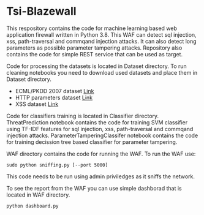 # Tsi-Blazewall

This respository contains the code for machine learning based web application firewall written in Python 3.8. This WAF can detect sql injection, xss, path-traversal and commqand injection attacks. It can also detect long parameters as possible parameter tampering attacks. Repository also contains the code for simple REST service that can be used as target.

Code for processing the datasets is located in Dataset directory. To run cleaning notebooks you need to download used datasets and place them in Dataset directory.
*  ECML/PKDD 2007 dataset [Link](http://www.lirmm.fr/pkdd2007-challenge/)
*  HTTP parameters dataset [Link](https://github.com/Morzeux/HttpParamsDataset)
*  XSS dataset [Link](https://www.kaggle.com/syedsaqlainhussain/cross-site-scripting-xss-dataset-for-deep-learning)

Code for classifiers training is located in Classifier directory. ThreatPrediction notebook contains the code for training SVM classifier using TF-IDF features for sql injection, xss, path-traversal and commqand injection attacks. ParameterTamperingClassifer notebook contains the code for training decission tree based classifier for parameter tampering.

WAF directory contains the code for running the WAF. To run the WAF use:
```
sudo python sniffing.py [--port 5000]
```
This code needs to be run using admin priviledges as it sniffs the network.

To see the report from the WAF you can use simple dashborad that is located in WAF directory.
```
python dashboard.py
```

